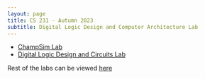 ```yaml
---
layout: page
title: CS 231 - Autumn 2023
subtitle: Digital Logic Design and Computer Architecture Lab
---
```


- [ChampSim Lab](https://github.com/CS232-Labs/Lab4-ChampSim-2023)
- [Digital Logic Design and Circuits Lab](https://github.com/CS232-Labs/lab1-2023)

Rest of the labs can be viewed [here](https://github.com/orgs/CS232-Labs/repositories)